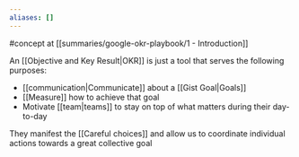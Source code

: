 ```yaml
---
aliases: []
---
```


#concept at [[summaries/google-okr-playbook/1 - Introduction]]

An [[Objective and Key Result|OKR]] is just a tool that serves the following purposes:

- [[communication|Communicate]] about a [[Gist Goal|Goals]]
- [[Measure]] how to achieve that goal
- Motivate [[team|teams]] to stay on top of what matters during their day-to-day

They manifest the [[Careful choices]] and allow us to coordinate individual actions towards a great collective goal

